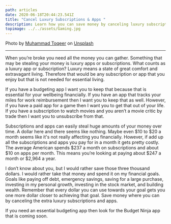 ```yaml
---
path: articles
date: 2020-06-18T20:44:23.541Z
title: "Cancel Luxury Subscriptions & Apps "
description: Learn how you can save money by canceling luxury subscriptions and apps
topimage: ../../assets/Gaming.jpg
---
```

<!--StartFragment-->
<span>Photo by <a href="https://unsplash.com/@toqeerakk?utm_source=unsplash&utm_medium=referral&utm_content=creditCopyText">Muhammad Toqeer</a> on <a href="https://unsplash.com/s/photos/game-pad?utm_source=unsplash&utm_medium=referral&utm_content=creditCopyText">Unsplash</a></span>

***

When you’re broke you need all the money you can gather. Something that may be stealing your money is luxury apps or subscriptions. What counts as a luxury app or subscription? Luxury means a state of great comfort and extravagant living. Therefore that would be any subscription or app that you enjoy but that is not needed for essential living.

If you have a budgeting app I want you to keep that because that is essential for your wellbeing financially. If you have an app that tracks your miles for work reimbursement then I want you to keep that as well. However, if you have a paid app for a game then I want you to get that out of your life. If you have a subscription to watch movies and you aren’t a movie critic by trade then I want you to unsubscribe from that.

Subscriptions and apps can easily steal huge amounts of your money over time. A dollar here and there seems like nothing. Maybe even $10 to $20 a month seems like it's not really affecting you financially. However, if add up all the subscriptions and apps you pay for in a month it gets pretty costly. The average American spends $237 a month on subscriptions and about $10 on apps per month. This means you’re looking at paying about $247 a month or $2,964 a year.

I don’t know about you, but I would rather save those three thousand dollars. I would rather take that money and spend it on my financial goals. Goals like paying off debt, emergency savings, saving for a large purchase, investing in my personal growth, investing in the stock market, and building wealth. Remember that every dollar you can use towards your goal gets you one more dollar closer to achieving that goal. Save money where you can by canceling the extra luxury subscriptions and apps.

If you need an essential budgeting app then look for the Budget Ninja app that is coming soon. 

<!--EndFragment-->
